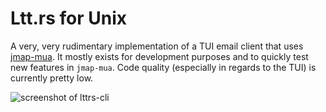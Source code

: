 # Ltt.rs for Unix

A very, very rudimentary implementation of a TUI email client that uses [jmap-mua](https://github.com/inputmice/jmap). It mostly exists for development purposes and to quickly test new features in `jmap-mua`. Code quality (especially in regards to the TUI) is currently pretty low.

![screenshot of lttrs-cli](https://gultsch.de/files/lttrs-cli.png)
